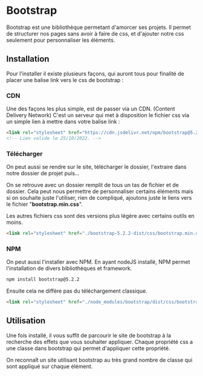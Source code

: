# Bootstrap #

Bootstrap est une bibliothèque permetant d'amorcer ses projets.
Il permet de structurer nos pages sans avoir à faire de css, et d'ajouter notre css seulement pour personnaliser les éléments.

## Installation ##

Pour l'installer il existe plusieurs façons, qui auront tous pour finalité de placer une balise link vers le css de bootstrap :

### CDN ###

Une des façons les plus simple, est de passer via un CDN. (Content Delivery Network)
C'est un serveur qui met à disposition le fichier css via un simple lien à mettre dans votre balise link :

```html
<link rel="stylesheet" href="https://cdn.jsdelivr.net/npm/bootstrap@5.2.2/dist/css/bootstrap.min.css" integrity="sha384-Zenh87qX5JnK2Jl0vWa8Ck2rdkQ2Bzep5IDxbcnCeuOxjzrPF/et3URy9Bv1WTRi" crossorigin="anonymous">
<!-- Lien valide le 25/10/2022. -->
```

### Télécharger ###

On peut aussi se rendre sur le site, télécharger le dossier, l'extraire dans notre dossier de projet puis...

On se retrouve avec un dossier remplit de tous un tas de fichier et de dossier. Cela peut nous permettre de personnaliser certains éléments mais si on souhaite juste l'utiliser, rien de compliqué, ajoutons juste le liens vers le fichier "**bootstrap.min.css**".

Les autres fichiers css sont des versions plus légère avec certains outils en moins.

```html
<link rel="stylesheet" href="./bootstrap-5.2.2-dist/css/bootstrap.min.css">
```

### NPM ###

On peut aussi l'installer avec NPM. En ayant nodeJS installé, NPM permet l'installation de divers bibliothèques et framework.

```bash
npm install bootstrap@5.2.2
```

Ensuite cela ne diffère pas du téléchargement classique.

```html
<link rel="stylesheet" href="./node_modules/bootstrap/dist/css/bootstrap.min.css">
```

## Utilisation ##

Une fois installé, il vous suffit de parcourir le site de bootstrap à la recherche des effets que vous souhaiter appliquer. Chaque propriété css a une classe dans bootstrap qui permet d'appliquer cette propriété.

On reconnaît un site utilisant bootstrap au très grand nombre de classe qui sont appliqué sur chaque élément.
